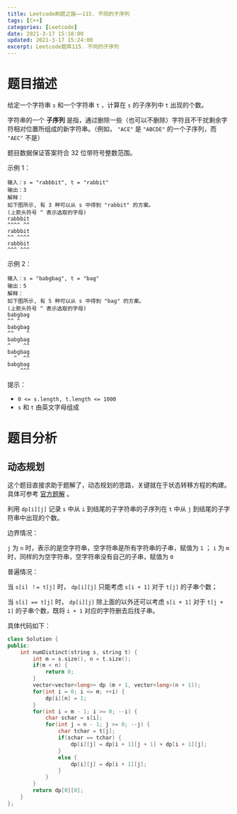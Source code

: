 ```yaml
---
title: Leetcode刷题之路——115. 不同的子序列
tags: [C++]
categories: [Leetcode]
date: 2021-3-17 15:10:00
updated: 2021-3-17 15:24:00
excerpt: Leetcode题库115. 不同的子序列
---
```


# 题目描述

给定一个字符串 ``s`` 和一个字符串 ``t`` ，计算在 ``s`` 的子序列中 ``t`` 出现的个数。

字符串的一个 **子序列** 是指，通过删除一些（也可以不删除）字符且不干扰剩余字符相对位置所组成的新字符串。（例如， ``"ACE"`` 是 ``"ABCDE"`` 的一个子序列，而 ``"AEC"`` 不是）

题目数据保证答案符合 32 位带符号整数范围。

 

示例 1：

```
输入：s = "rabbbit", t = "rabbit"
输出：3
解释：
如下图所示, 有 3 种可以从 s 中得到 "rabbit" 的方案。
(上箭头符号 ^ 表示选取的字母)
rabbbit
^^^^ ^^
rabbbit
^^ ^^^^
rabbbit
^^^ ^^^
```

示例 2：

```
输入：s = "babgbag", t = "bag"
输出：5
解释：
如下图所示, 有 5 种可以从 s 中得到 "bag" 的方案。 
(上箭头符号 ^ 表示选取的字母)
babgbag
^^ ^
babgbag
^^    ^
babgbag
^    ^^
babgbag
  ^  ^^
babgbag
    ^^^
```


提示：

*  ``0 <= s.length, t.length <= 1000`` 
*  ``s`` 和 ``t`` 由英文字母组成

# 题目分析

## 动态规划

这个题目直接求助于题解了，动态规划的思路，关键就在于状态转移方程的构建。具体可参考 [官方题解](https://leetcode-cn.com/problems/distinct-subsequences/solution/bu-tong-de-zi-xu-lie-by-leetcode-solutio-urw3/) 。

利用 ``dp[i][j]`` 记录 ``s`` 中从 ``i`` 到结尾的子字符串的子序列在 ``t`` 中从 ``j`` 到结尾的子字符串中出现的个数。

边界情况：

 ``j`` 为 ``n`` 时，表示的是空字符串，空字符串是所有字符串的子串，赋值为 ``1`` ； ``i`` 为 ``m`` 时，同样的为空字符串，空字符串没有自己的子串，赋值为 ``0`` 

普遍情况：

当 ``s[i] ！= t[j]`` 时， ``dp[i][j]`` 只能考虑 ``s[i + 1]`` 对于 ``t[j]`` 的子串个数；

当 ``s[i] == t[j]`` 时， ``dp[i][j]`` 除上面的以外还可以考虑 ``s[i + 1]`` 对于 ``t[j + 1]`` 的子串个数，既将 ``i + 1`` 对应的字符删去后找子串。

具体代码如下：

```c++
class Solution {
public:
    int numDistinct(string s, string t) {
        int m = s.size(), n = t.size();
        if(m < n) {
            return 0;
        }
        vector<vector<long>> dp (m + 1, vector<long>(n + 1));
        for(int i = 0; i <= m; ++i) {
            dp[i][n] = 1;
        }
        for(int i = m - 1; i >= 0; --i) {
            char schar = s[i];
            for(int j = n - 1; j >= 0; --j) {
                char tchar = t[j];
                if(schar == tchar) {
                    dp[i][j] = dp[i + 1][j + 1] + dp[i + 1][j];
                }
                else {
                    dp[i][j] = dp[i + 1][j];
                }
            }
        }
        return dp[0][0];
    }
};
```

